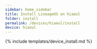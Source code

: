 ```yaml
---
sidebar: home_sidebar
title: Install LineageOS on hiaeul
folder: install
permalink: /devices/hiaeul/install
device: hiaeul
---
```

{% include templates/device_install.md %}
